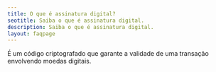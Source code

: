 ```yaml
---
title: O que é assinatura digital?
seotitle: Saiba o que é assinatura digital.
description: Saiba o que é assinatura digital.
layout: faqpage
---
```


É um código criptografado que garante a validade de uma transação envolvendo moedas digitais. 
